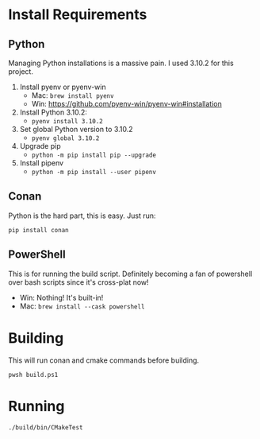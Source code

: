 # Install Requirements

## Python

Managing Python installations is a massive pain. I used 3.10.2 for this project.

1. Install pyenv or pyenv-win
   * Mac: ```brew install pyenv```
   * Win: https://github.com/pyenv-win/pyenv-win#installation
1. Install Python 3.10.2: 
   * ```pyenv install 3.10.2```
1. Set global Python version to 3.10.2
   * ```pyenv global 3.10.2```
1. Upgrade pip
   * ```python -m pip install pip --upgrade```
1. Install pipenv
   * ```python -m pip install --user pipenv```

## Conan

Python is the hard part, this is easy. Just run:

```pip install conan```

## PowerShell

This is for running the build script. Definitely becoming a fan of powershell over bash scripts since it's cross-plat now!

* Win: Nothing! It's built-in!
* Mac: ```brew install --cask powershell```

# Building

This will run conan and cmake commands before building.

```pwsh build.ps1```

# Running

```./build/bin/CMakeTest```
